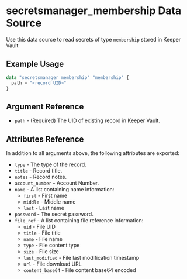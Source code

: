 # secretsmanager_membership Data Source

Use this data source to read secrets of type `membership` stored in Keeper Vault

## Example Usage

```terraform
data "secretsmanager_membership" "membership" {
  path = "<record UID>"
}
```

## Argument Reference

* `path` - (Required) The UID of existing record in Keeper Vault.

## Attributes Reference

In addition to all arguments above, the following attributes are exported:

* `type` - The type of the record.
* `title` - Record title.
* `notes` - Record notes.
* `account_number` - Account Number.
* `name` - A list containing name information:
  - `first` - First name
  - `middle` - Middle name
  - `last` - Last name
* `password` - The secret password.
* `file_ref` - A list containing file reference information:
  - `uid` - File UID
  - `title` - File title
  - `name` - File name
  - `type` - File content type
  - `size` - File size
  - `last_modified` - File last modification timestamp
  - `url` - File download URL
  - `content_base64` - File content base64 encoded
